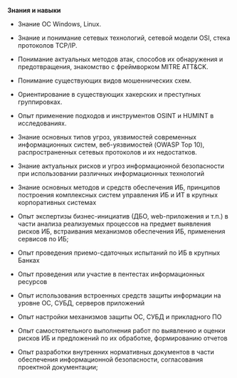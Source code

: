 **Знания и навыки**

- Знание ОС Windows, Linux.
- Знание и понимание сетевых технологий, сетевой модели OSI, стека протоколов TCP/IP.
- Понимание актуальных методов атак, способов их обнаружения и предотвращения, знакомство с фреймворком MITRE ATT&CK.
- Понимание существующих видов мошеннических схем.
- Ориентирование в существующих хакерских и преступных группировках.
- Опыт применение подходов и инструментов OSINT и HUMINT в исследованиях.
- Знание основных типов угроз, уязвимостей современных информационных систем, веб-уязвимостей (OWASP Top 10), распространенных сетевых протоколов и их недостатков.

- Знание актуальных рисков и угроз информационной безопасности при использовании различных информационных технологий
- Знание основных методов и средств обеспечения ИБ, принципов построения комплексных систем управления ИБ и ИТ в крупных корпоративных системах
- Опыт экспертизы бизнес-инициатив (ДБО, web-приложения и т.п.) в части анализа реализуемых процессов на предмет выявления рисков ИБ, встраивания механизмов обеспечения ИБ, применения сервисов по ИБ;
- Опыт проведения приемо-сдаточных испытаний по ИБ в крупных Банках
- Опыт проведения или участие в пентестах информационных ресурсов
- Опыт использования встроенных средств защиты информации на уровне ОС, СУБД, серверов приложений
- Опыт настройки механизмов защиты ОС, СУБД и прикладного ПО
- Опыт самостоятельного выполнения работ по выявлению и оценки рисков ИБ и предложений по их обработке, формированию отчетов
- Опыт разработки внутренних нормативных документов в части обеспечения информационной безопасности, согласования проектной документации;